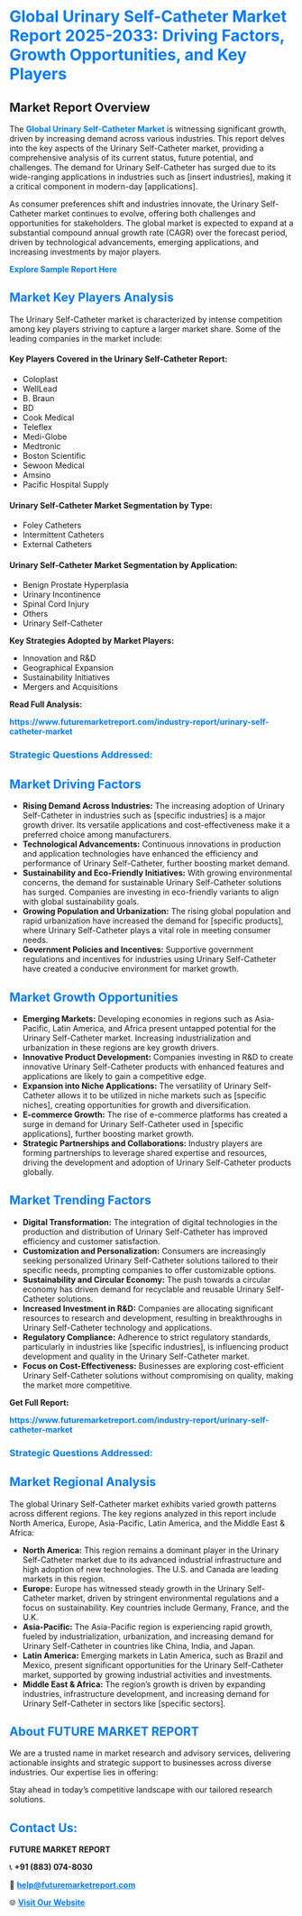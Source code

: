 <h1 style="color: #007BFF;">Global Urinary Self-Catheter Market Report 2025-2033: Driving Factors, Growth Opportunities, and Key Players</h1>

<section id="overview">
<h2>Market Report Overview</h2>
<p>The <a href="https://www.futuremarketreport.com/industry-report/urinary-self-catheter-market" style="color: #007BFF; text-decoration: none;"><strong>Global Urinary Self-Catheter Market</strong></a> is witnessing significant growth, driven by increasing demand across various industries. This report delves into the key aspects of the Urinary Self-Catheter market, providing a comprehensive analysis of its current status, future potential, and challenges. The demand for Urinary Self-Catheter has surged due to its wide-ranging applications in industries such as [insert industries], making it a critical component in modern-day [applications].</p>
<p>As consumer preferences shift and industries innovate, the Urinary Self-Catheter market continues to evolve, offering both challenges and opportunities for stakeholders. The global market is expected to expand at a substantial compound annual growth rate (CAGR) over the forecast period, driven by technological advancements, emerging applications, and increasing investments by major players.</p>
</section>

<section id="overview">
<p><a href="https://www.futuremarketreport.com/request-sample/reportId=59395" style="color: #007BFF; text-decoration: none;"><strong>Explore Sample Report Here</strong></a></p>
</section>

<section id="key-players">
<h2 style="color: #007BFF;">Market Key Players Analysis</h2>
<p>The Urinary Self-Catheter market is characterized by intense competition among key players striving to capture a larger market share. Some of the leading companies in the market include:</p>
<h4>Key Players Covered in the Urinary Self-Catheter Report:</h4>
<ul><li>Coloplast</li><li>WellLead</li><li>B. Braun</li><li>BD</li><li>Cook Medical</li><li>Teleflex</li><li>Medi-Globe</li><li>Medtronic</li><li>Boston Scientific</li><li>Sewoon Medical</li><li>Amsino</li><li>Pacific Hospital Supply</li></ul>
<h4>Urinary Self-Catheter Market Segmentation by Type:</h4>
<ul><li>Foley Catheters</li><li>Intermittent Catheters</li><li>External Catheters</li></ul>

<h4>Urinary Self-Catheter Market Segmentation by Application:</h4>
<ul><li>Benign Prostate Hyperplasia</li><li>Urinary Incontinence</li><li>Spinal Cord Injury</li><li>Others</li><li>Urinary Self-Catheter</li></ul>
<p><strong>Key Strategies Adopted by Market Players:</strong></p>
<ul>
<li>Innovation and R&D</li>
<li>Geographical Expansion</li>
<li>Sustainability Initiatives</li>
<li>Mergers and Acquisitions</li>
</ul>
</section>

<section>
<p><strong>Read Full Analysis: </strong></p><a href="https://www.futuremarketreport.com/industry-report/urinary-self-catheter-market" style="color: #007BFF; text-decoration: none;"><strong>https://www.futuremarketreport.com/industry-report/urinary-self-catheter-market</strong></a>
<h3 style="color: #007BFF;">Strategic Questions Addressed:</h3>
</section>

<section id="driving-factors">
<h2 style="color: #007BFF;">Market Driving Factors</h2>
<ul>
<li><strong>Rising Demand Across Industries:</strong> The increasing adoption of Urinary Self-Catheter in industries such as [specific industries] is a major growth driver. Its versatile applications and cost-effectiveness make it a preferred choice among manufacturers.</li>
<li><strong>Technological Advancements:</strong> Continuous innovations in production and application technologies have enhanced the efficiency and performance of Urinary Self-Catheter, further boosting market demand.</li>
<li><strong>Sustainability and Eco-Friendly Initiatives:</strong> With growing environmental concerns, the demand for sustainable Urinary Self-Catheter solutions has surged. Companies are investing in eco-friendly variants to align with global sustainability goals.</li>
<li><strong>Growing Population and Urbanization:</strong> The rising global population and rapid urbanization have increased the demand for [specific products], where Urinary Self-Catheter plays a vital role in meeting consumer needs.</li>
<li><strong>Government Policies and Incentives:</strong> Supportive government regulations and incentives for industries using Urinary Self-Catheter have created a conducive environment for market growth.</li>
</ul>
</section>

<section id="growth-opportunities">
<h2 style="color: #007BFF;">Market Growth Opportunities</h2>
<ul>
<li><strong>Emerging Markets:</strong> Developing economies in regions such as Asia-Pacific, Latin America, and Africa present untapped potential for the Urinary Self-Catheter market. Increasing industrialization and urbanization in these regions are key growth drivers.</li>
<li><strong>Innovative Product Development:</strong> Companies investing in R&D to create innovative Urinary Self-Catheter products with enhanced features and applications are likely to gain a competitive edge.</li>
<li><strong>Expansion into Niche Applications:</strong> The versatility of Urinary Self-Catheter allows it to be utilized in niche markets such as [specific niches], creating opportunities for growth and diversification.</li>
<li><strong>E-commerce Growth:</strong> The rise of e-commerce platforms has created a surge in demand for Urinary Self-Catheter used in [specific applications], further boosting market growth.</li>
<li><strong>Strategic Partnerships and Collaborations:</strong> Industry players are forming partnerships to leverage shared expertise and resources, driving the development and adoption of Urinary Self-Catheter products globally.</li>
</ul>
</section>

<section id="trending-factors">
<h2 style="color: #007BFF;">Market Trending Factors</h2>
<ul>
<li><strong>Digital Transformation:</strong> The integration of digital technologies in the production and distribution of Urinary Self-Catheter has improved efficiency and customer satisfaction.</li>
<li><strong>Customization and Personalization:</strong> Consumers are increasingly seeking personalized Urinary Self-Catheter solutions tailored to their specific needs, prompting companies to offer customizable options.</li>
<li><strong>Sustainability and Circular Economy:</strong> The push towards a circular economy has driven demand for recyclable and reusable Urinary Self-Catheter solutions.</li>
<li><strong>Increased Investment in R&D:</strong> Companies are allocating significant resources to research and development, resulting in breakthroughs in Urinary Self-Catheter technology and applications.</li>
<li><strong>Regulatory Compliance:</strong> Adherence to strict regulatory standards, particularly in industries like [specific industries], is influencing product development and quality in the Urinary Self-Catheter market.</li>
<li><strong>Focus on Cost-Effectiveness:</strong> Businesses are exploring cost-efficient Urinary Self-Catheter solutions without compromising on quality, making the market more competitive.</li>
</ul>
</section>

<section>
<p><strong>Get Full Report: </strong></p><a href="https://www.futuremarketreport.com/industry-report/urinary-self-catheter-market" style="color: #007BFF; text-decoration: none;"><strong>https://www.futuremarketreport.com/industry-report/urinary-self-catheter-market</strong></a>
<h3 style="color: #007BFF;">Strategic Questions Addressed:</h3>
</section>


<section id="regional-analysis">
<h2 style="color: #007BFF;">Market Regional Analysis</h2>
<p>The global Urinary Self-Catheter market exhibits varied growth patterns across different regions. The key regions analyzed in this report include North America, Europe, Asia-Pacific, Latin America, and the Middle East & Africa:</p>
<ul>
<li><strong>North America:</strong> This region remains a dominant player in the Urinary Self-Catheter market due to its advanced industrial infrastructure and high adoption of new technologies. The U.S. and Canada are leading markets in this region.</li>
<li><strong>Europe:</strong> Europe has witnessed steady growth in the Urinary Self-Catheter market, driven by stringent environmental regulations and a focus on sustainability. Key countries include Germany, France, and the U.K.</li>
<li><strong>Asia-Pacific:</strong> The Asia-Pacific region is experiencing rapid growth, fueled by industrialization, urbanization, and increasing demand for Urinary Self-Catheter in countries like China, India, and Japan.</li>
<li><strong>Latin America:</strong> Emerging markets in Latin America, such as Brazil and Mexico, present significant opportunities for the Urinary Self-Catheter market, supported by growing industrial activities and investments.</li>
<li><strong>Middle East & Africa:</strong> The region’s growth is driven by expanding industries, infrastructure development, and increasing demand for Urinary Self-Catheter in sectors like [specific sectors].</li>
</ul>
</section>

<footer>
<h2 style="color: #007BFF;">About FUTURE MARKET REPORT</h2>
<p>We are a trusted name in market research and advisory services, delivering actionable insights and strategic support to businesses across diverse industries. Our expertise lies in offering:</p>

<p>Stay ahead in today’s competitive landscape with our tailored research solutions.</p>

<h2 style="color: #007BFF;">Contact Us:</h2>
<p><strong>FUTURE MARKET REPORT</strong></p>
<p>📞 <strong>+91 (883) 074-8030</strong></p>
<p>📧 <strong><a href="mailto:help@futuremarketreport.com" style="color: #007BFF;">help@futuremarketreport.com</a></strong></p>
<p>🌐 <strong><a href="https://www.futuremarketreport.com/" style="color: #007BFF;">Visit Our Website</a></strong></p>
</footer>